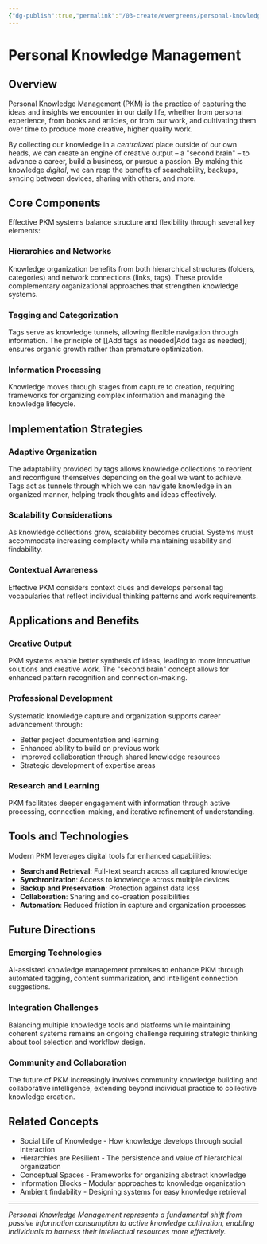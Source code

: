 ```yaml
---
{"dg-publish":true,"permalink":"/03-create/evergreens/personal-knowledge-management/","title":"Personal Knowledge Management","tags":["pkm","knowledge","tagging","note-taking","second-brain"]}
---
```



# Personal Knowledge Management

## Overview

Personal Knowledge Management (PKM) is the practice of capturing the ideas and insights we encounter in our daily life, whether from personal experience, from books and articles, or from our work, and cultivating them over time to produce more creative, higher quality work.

By collecting our knowledge in a *centralized* place outside of our own heads, we can create an engine of creative output – a "second brain" – to advance a career, build a business, or pursue a passion. By making this knowledge *digital*, we can reap the benefits of searchability, backups, syncing between devices, sharing with others, and more.

## Core Components

Effective PKM systems balance structure and flexibility through several key elements:

### Hierarchies and Networks
Knowledge organization benefits from both hierarchical structures (folders, categories) and network connections (links, tags). These provide complementary organizational approaches that strengthen knowledge systems.

### Tagging and Categorization
Tags serve as knowledge tunnels, allowing flexible navigation through information. The principle of [[Add tags as needed\|Add tags as needed]] ensures organic growth rather than premature optimization.

### Information Processing
Knowledge moves through stages from capture to creation, requiring frameworks for organizing complex information and managing the knowledge lifecycle.

## Implementation Strategies

### Adaptive Organization
The adaptability provided by tags allows knowledge collections to reorient and reconfigure themselves depending on the goal we want to achieve. Tags act as tunnels through which we can navigate knowledge in an organized manner, helping track thoughts and ideas effectively.

### Scalability Considerations
As knowledge collections grow, scalability becomes crucial. Systems must accommodate increasing complexity while maintaining usability and findability.

### Contextual Awareness
Effective PKM considers context clues and develops personal tag vocabularies that reflect individual thinking patterns and work requirements.

## Applications and Benefits

### Creative Output
PKM systems enable better synthesis of ideas, leading to more innovative solutions and creative work. The "second brain" concept allows for enhanced pattern recognition and connection-making.

### Professional Development
Systematic knowledge capture and organization supports career advancement through:
- Better project documentation and learning
- Enhanced ability to build on previous work
- Improved collaboration through shared knowledge resources
- Strategic development of expertise areas

### Research and Learning
PKM facilitates deeper engagement with information through active processing, connection-making, and iterative refinement of understanding.

## Tools and Technologies

Modern PKM leverages digital tools for enhanced capabilities:
- **Search and Retrieval**: Full-text search across all captured knowledge
- **Synchronization**: Access to knowledge across multiple devices
- **Backup and Preservation**: Protection against data loss
- **Collaboration**: Sharing and co-creation possibilities
- **Automation**: Reduced friction in capture and organization processes

## Future Directions

### Emerging Technologies
AI-assisted knowledge management promises to enhance PKM through automated tagging, content summarization, and intelligent connection suggestions.

### Integration Challenges
Balancing multiple knowledge tools and platforms while maintaining coherent systems remains an ongoing challenge requiring strategic thinking about tool selection and workflow design.

### Community and Collaboration
The future of PKM increasingly involves community knowledge building and collaborative intelligence, extending beyond individual practice to collective knowledge creation.

## Related Concepts

- Social Life of Knowledge - How knowledge develops through social interaction
- Hierarchies are Resilient - The persistence and value of hierarchical organization
- Conceptual Spaces - Frameworks for organizing abstract knowledge
- Information Blocks - Modular approaches to knowledge organization
- Ambient findability - Designing systems for easy knowledge retrieval

---

*Personal Knowledge Management represents a fundamental shift from passive information consumption to active knowledge cultivation, enabling individuals to harness their intellectual resources more effectively.*